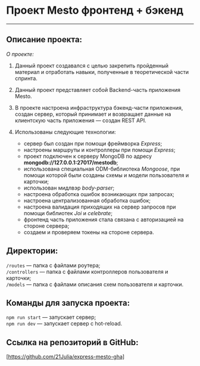 # Проект Mesto фронтенд + бэкенд

___

## Описание проекта:

*О проекте:*

1. Данный проект создавался с целью закрепить пройденный материал и отработать навыки, полученные в теоретической части спринта. 

2. Данный проект представляет собой Backend-часть приложения Mesto.

3. В проекте настроена инфраструктура бэкенд-части приложения, создан сервер, который принимает и возвращает данные на клиентскую часть приложения — создан REST API. 

4. Использованы следующие технологии:
    * cервер был создан при помощи фреймворка *Express*;
    * настроены маршруты и контроллеры при помощи *Express*;
    * проект подключен к серверу MongoDB по адресу **mongodb://127.0.0.1:27017/mestodb**;
    * использована специальная ODM-библиотека *Mongoose*, при помощи которой были созданы схемы и модели пользователя и карточки;
    * использован мидлвэр *body-parser*;
    * настроена обработка ошибок возникающих при запросах;
    * настроена централизованная обработка ошибок;
    * настроена валидация приходящих на сервер запросов при помощи библиотек *Joi* и *celebrate*;
    * фронтенд часть приложения стала связана с авторизацией на стороне сервера;
    * создаем и проверяем токены на стороне сервера.

## Директории:

  `/routes` — папка с файлами роутера;   
  `/controllers` — папка с файлами контроллеров пользователя и карточки;  
  `/models` — папка с файлами описания схем пользователя и карточки.  

## Команды для запуска проекта:

  `npm run start` — запускает сервер;  
  `npm run dev` — запускает сервер с hot-reload.  

## Ссылка на репозиторий в GitHub:

[https://github.com/21Julia/express-mesto-gha]
